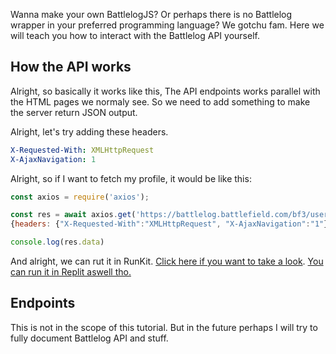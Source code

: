 Wanna make your own BattlelogJS? Or perhaps there is no Battlelog wrapper in your preferred programming language? We gotchu fam. Here we will teach you how to interact with the Battlelog API yourself.

## How the API works
Alright, so basically it works like this, The API endpoints works parallel with the HTML pages we normaly see. So we need to add something to make the server return JSON output. 

Alright, let's try adding these headers.
```yaml
X-Requested-With: XMLHttpRequest
X-AjaxNavigation: 1
```

Alright, so if I want to fetch my profile, it would be like this:
```js
const axios = require('axios');

const res = await axios.get('https://battlelog.battlefield.com/bf3/user/Nefomemes',
{headers: {"X-Requested-With":"XMLHttpRequest", "X-AjaxNavigation":"1"}})

console.log(res.data)
```

And alright, we can rut it in RunKit. [Click here if you want to take a look](https://runkit.com/nefomemes/axios-battlelog-api-user). [You can run it in Replit aswell tho.](https://repl.it/@Nefomemes/axios-battlelog-api-user#index.js)

## Endpoints

This is not in the scope of this tutorial. But in the future perhaps I will try to fully document Battlelog API and stuff.
